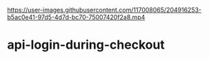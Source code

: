 

https://user-images.githubusercontent.com/117008065/204916253-b5ac0e41-97d5-4d7d-bc70-75007420f2a8.mp4

# api-login-during-checkout
